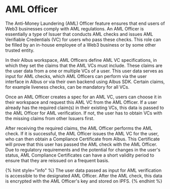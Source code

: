 # AML Officer

The Anti-Money Laundering (AML) Officer feature ensures that end users of Web3 businesses comply with AML regulations. An AML Officer is essentially a type of Issuer that conducts AML checks and issues AML Verifiable Credentials (VC) for users who pass these checks. This role can be filled by an in-house employee of a Web3 business or by some other trusted entity.

In their Albus workspace, AML Officers define AML VC specifications, in which they set the claims that the AML VCs must include. These claims are the user data from a one or multiple VCs of a user. This user data serves as input for AML checks, which AML Officers can perform via the user interface in Albus or via their own backend using Albus SDK. Certain claims, for example liveness checks, can be mandatory for all VCs. 

Once an AML Officer creates a spec for an AML VC, users can choose it in their workspace and request this AML VC from the AML Officer. If a user already has the required claim(s) in their existing VCs, this data is passed to the AML Officer for AML verification. If not, the user has to obtain VCs with the missing claims from other Issuers first.

After receiving the required claims, the AML Officer performs the AML check. If it is successful, the AML Officer issues the AML VC for the user, who can then obtain a Compliance Certificate from Albus. This Certificate will prove that this user has passed the AML check with the AML Officer. Due to regulatory requirements and the potential for changes in the user's status, AML Compliance Certificates can have a short validity period to ensure that they are reissued on a frequent basis.

{% hint style="info" %}
The user data passed as input for AML verification is accessible to the designated AML Officer. After the AML check, this data is encrypted with the AML Officer's key and stored on IPFS.
{% endhint %}
